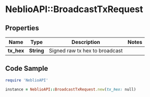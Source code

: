 # NeblioAPI::BroadcastTxRequest

## Properties
Name | Type | Description | Notes
------------ | ------------- | ------------- | -------------
**tx_hex** | **String** | Signed raw tx hex to broadcast | 

## Code Sample

```ruby
require 'NeblioAPI'

instance = NeblioAPI::BroadcastTxRequest.new(tx_hex: null)
```


